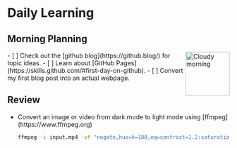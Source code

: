 <h1> Daily Learning</h1>
<h2> Morning Planning </h2>
<img alt="Cloudy morning" src="https://octodex.github.com/images/cloud.jpg" width="100" align="right">
- [ ] Check out the [github blog](https://github.blog/) for topic ideas.
- [ ] Learn about [GitHub Pages](https://skills.github.com/#first-day-on-github).
- [ ] Convert my first blog post into an actual webpage.
<h2>Review</h2>
<ul>
<li>Convert an image or video from dark mode to light mode using [ffmpeg](https://www.ffmpeg.org)</li>

```bash
ffmpeg -i input.mp4 -vf "negate,hue=h=180,eq=contrast=1.2:saturation=1.1" output.mp4
```

</ul>

